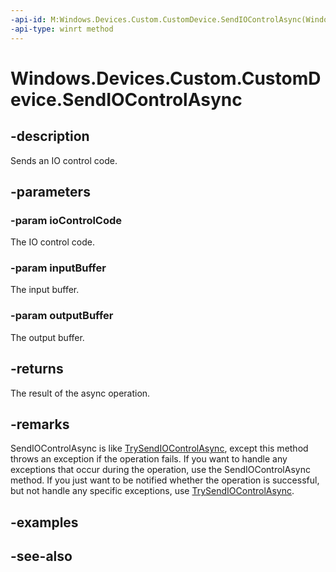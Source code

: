 ```yaml
---
-api-id: M:Windows.Devices.Custom.CustomDevice.SendIOControlAsync(Windows.Devices.Custom.IIOControlCode,Windows.Storage.Streams.IBuffer,Windows.Storage.Streams.IBuffer)
-api-type: winrt method
---
```


<!-- Method syntax
public Windows.Foundation.IAsyncOperation<uint> SendIOControlAsync(Windows.Devices.Custom.IIOControlCode ioControlCode, Windows.Storage.Streams.IBuffer inputBuffer, Windows.Storage.Streams.IBuffer outputBuffer)
-->

# Windows.Devices.Custom.CustomDevice.SendIOControlAsync

## -description
Sends an IO control code.

## -parameters
### -param ioControlCode
The IO control code.

### -param inputBuffer
The input buffer.

### -param outputBuffer
The output buffer.

## -returns
The result of the async operation.

## -remarks
SendIOControlAsync is like [TrySendIOControlAsync](customdevice_trysendiocontrolasync_260174567.md), except this method throws an exception if the operation fails. If you want to handle any exceptions that occur during the operation, use the SendIOControlAsync method. If you just want to be notified whether the operation is successful, but not handle any specific exceptions, use [TrySendIOControlAsync](customdevice_trysendiocontrolasync_260174567.md).

## -examples

## -see-also
